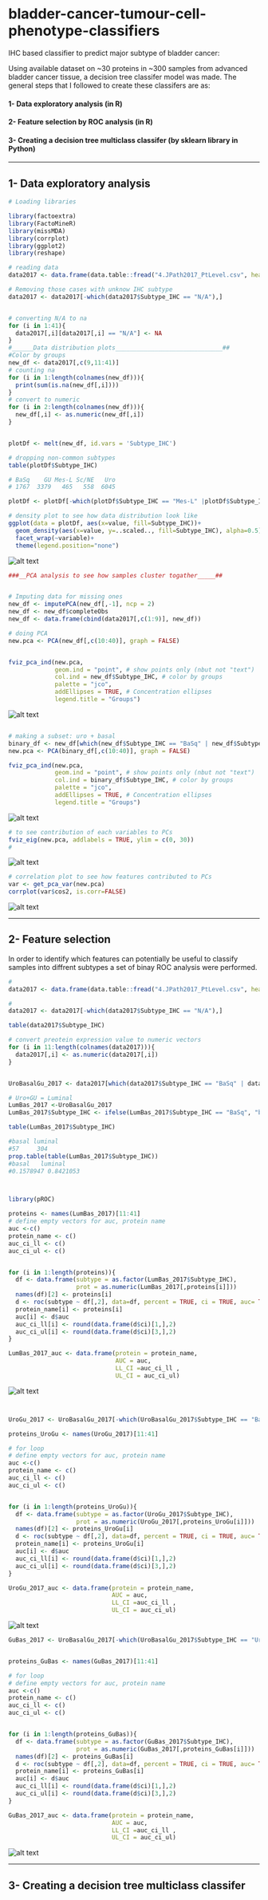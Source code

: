 # bladder-cancer-tumour-cell-phenotype-classifiers
IHC based classifier to predict major subtype of bladder cancer:

Using available dataset on ~30 proteins in ~300 samples from advanced bladder cancer tissue, a decision tree classifer model was made. The general steps that I followed to create these classifers are as:
#### 1- Data exploratory analysis (in R)
#### 2- Feature selection by ROC analysis (in R)
#### 3- Creating a decision tree multiclass classifer (by sklearn library in Python) 
___________________________________________________________________________________________________________________________________________________________________

## 1- Data exploratory analysis

```R
# Loading libraries

library(factoextra)
library(FactoMineR)
library(missMDA)
library(corrplot)
library(ggplot2)
library(reshape)

# reading data
data2017 <- data.frame(data.table::fread("4.JPath2017_PtLevel.csv", header=T, sep=",", ))

# Removing those cases with unknow IHC subtype
data2017 <- data2017[-which(data2017$Subtype_IHC == "N/A"),]


# converting N/A to na
for (i in 1:41){
  data2017[,i][data2017[,i] == "N/A"] <- NA
}
#______Data distribution plots______________________________##
#Color by groups
new_df <- data2017[,c(9,11:41)]
# counting na
for (i in 1:length(colnames(new_df))){
  print(sum(is.na(new_df[,i])))
}
# convert to numeric
for (i in 2:length(colnames(new_df))){
  new_df[,i] <- as.numeric(new_df[,i])
}


plotDf <- melt(new_df, id.vars = 'Subtype_IHC')

# dropping non-common subtypes
table(plotDf$Subtype_IHC)

# BaSq    GU Mes-L Sc/NE   Uro 
# 1767  3379   465   558  6045 

plotDf <- plotDf[-which(plotDf$Subtype_IHC == "Mes-L" |plotDf$Subtype_IHC == "Sc/NE") ,]

# density plot to see how data distribution look like
ggplot(data = plotDf, aes(x=value, fill=Subtype_IHC))+
  geom_density(aes(x=value, y=..scaled.., fill=Subtype_IHC), alpha=0.5)+
  facet_wrap(~variable)+
  theme(legend.position="none")
```
![alt text](https://raw.githubusercontent.com/hamidghaedi/bladder-cancer-tumour-cell-phenotype-classification/main/histograms.JPG)

```R
###__PCA analysis to see how samples cluster togather_____##


# Imputing data for missing ones
new_df <- imputePCA(new_df[,-1], ncp = 2)
new_df <- new_df$completeObs
new_df <- data.frame(cbind(data2017[,c(1:9)], new_df))

# doing PCA
new.pca <- PCA(new_df[,c(10:40)], graph = FALSE)


fviz_pca_ind(new.pca,
             geom.ind = "point", # show points only (nbut not "text")
             col.ind = new_df$Subtype_IHC, # color by groups
             palette = "jco",
             addEllipses = TRUE, # Concentration ellipses
             legend.title = "Groups")
```
![alt text](https://raw.githubusercontent.com/hamidghaedi/bladder-cancer-tumour-cell-phenotype-classification/main/pca1.JPG)

```R

# making a subset: uro + basal
binary_df <- new_df[which(new_df$Subtype_IHC == "BaSq" | new_df$Subtype_IHC == "Uro"),]
new.pca <- PCA(binary_df[,c(10:40)], graph = FALSE)

fviz_pca_ind(new.pca,
             geom.ind = "point", # show points only (nbut not "text")
             col.ind = binary_df$Subtype_IHC, # color by groups
             palette = "jco",
             addEllipses = TRUE, # Concentration ellipses
             legend.title = "Groups")
```
![alt text](https://raw.githubusercontent.com/hamidghaedi/bladder-cancer-tumour-cell-phenotype-classification/main/pca2.JPG)

```R
# to see contribution of each variables to PCs
fviz_eig(new.pca, addlabels = TRUE, ylim = c(0, 30))
#
```
![alt text](https://raw.githubusercontent.com/hamidghaedi/bladder-cancer-tumour-cell-phenotype-classification/main/scree_plot.JPG) 
```R
# correlation plot to see how features contributed to PCs
var <- get_pca_var(new.pca)
corrplot(var$cos2, is.corr=FALSE)
```
![alt text](https://raw.githubusercontent.com/hamidghaedi/bladder-cancer-tumour-cell-phenotype-classification/main/corrplot.JPG) 

___________________________________________________________________________________________________________________________________________________________________

## 2- Feature selection 

In order to identify which features can potentially be useful to classify samples into diffrent subtypes a set of binay ROC analysis were performed. 

```R
#
data2017 <- data.frame(data.table::fread("4.JPath2017_PtLevel.csv", header=T, sep=",", ))

#
data2017 <- data2017[-which(data2017$Subtype_IHC == "N/A"),]

table(data2017$Subtype_IHC)

# convert preotein expression value to numeric vectors
for (i in 11:length(colnames(data2017))){
  data2017[,i] <- as.numeric(data2017[,i])
}


UroBasalGu_2017 <- data2017[which(data2017$Subtype_IHC == "BaSq" | data2017$Subtype_IHC == "GU" |data2017$Subtype_IHC == "Uro"),]

# Uro+GU = Luminal
LumBas_2017 <-UroBasalGu_2017
LumBas_2017$Subtype_IHC <- ifelse(LumBas_2017$Subtype_IHC == "BaSq", "basal", "luminal")

table(LumBas_2017$Subtype_IHC)

#basal luminal 
#57     304 
prop.table(table(LumBas_2017$Subtype_IHC))
#basal   luminal 
#0.1578947 0.8421053



library(pROC)

proteins <- names(LumBas_2017)[11:41]
# define empty vectors for auc, protein name
auc <-c()
protein_name <- c()
auc_ci_ll <- c()
auc_ci_ul <- c()


for (i in 1:length(proteins)){
  df <- data.frame(subtype = as.factor(LumBas_2017$Subtype_IHC), 
                   prot = as.numeric(LumBas_2017[,proteins[i]]))
  names(df)[2] <- proteins[i]
  d <- roc(subtype ~ df[,2], data=df, percent = TRUE, ci = TRUE, auc= TRUE)
  protein_name[i] <- proteins[i]
  auc[i] <- d$auc
  auc_ci_ll[i] <- round(data.frame(d$ci)[1,],2)
  auc_ci_ul[i] <- round(data.frame(d$ci)[3,],2)
}

LumBas_2017_auc <- data.frame(protein = protein_name,
                              AUC = auc,
                              LL_CI =auc_ci_ll ,
                              UL_CI = auc_ci_ul)
```
![alt text](https://raw.githubusercontent.com/hamidghaedi/bladder-cancer-tumour-cell-phenotype-classification/main/luminal_basal_auc.JPG)
```R


UroGu_2017 <- UroBasalGu_2017[-which(UroBasalGu_2017$Subtype_IHC == "BaSq"),]

proteins_UroGu <- names(UroGu_2017)[11:41]

# for loop
# define empty vectors for auc, protein name
auc <-c()
protein_name <- c()
auc_ci_ll <- c()
auc_ci_ul <- c()


for (i in 1:length(proteins_UroGu)){
  df <- data.frame(subtype = as.factor(UroGu_2017$Subtype_IHC), 
                   prot = as.numeric(UroGu_2017[,proteins_UroGu[i]]))
  names(df)[2] <- proteins_UroGu[i]
  d <- roc(subtype ~ df[,2], data=df, percent = TRUE, ci = TRUE, auc= TRUE)
  protein_name[i] <- proteins_UroGu[i]
  auc[i] <- d$auc
  auc_ci_ll[i] <- round(data.frame(d$ci)[1,],2)
  auc_ci_ul[i] <- round(data.frame(d$ci)[3,],2)
}

UroGu_2017_auc <- data.frame(protein = protein_name,
                             AUC = auc,
                             LL_CI =auc_ci_ll ,
                             UL_CI = auc_ci_ul)
```
![alt text](https://raw.githubusercontent.com/hamidghaedi/bladder-cancer-tumour-cell-phenotype-classification/main/uroGuAUC.JPG)

```R
GuBas_2017 <- UroBasalGu_2017[-which(UroBasalGu_2017$Subtype_IHC == "Uro"),]


proteins_GuBas <- names(GuBas_2017)[11:41]

# for loop
# define empty vectors for auc, protein name
auc <-c()
protein_name <- c()
auc_ci_ll <- c()
auc_ci_ul <- c()


for (i in 1:length(proteins_GuBas)){
  df <- data.frame(subtype = as.factor(GuBas_2017$Subtype_IHC), 
                   prot = as.numeric(GuBas_2017[,proteins_GuBas[i]]))
  names(df)[2] <- proteins_GuBas[i]
  d <- roc(subtype ~ df[,2], data=df, percent = TRUE, ci = TRUE, auc= TRUE)
  protein_name[i] <- proteins_GuBas[i]
  auc[i] <- d$auc
  auc_ci_ll[i] <- round(data.frame(d$ci)[1,],2)
  auc_ci_ul[i] <- round(data.frame(d$ci)[3,],2)
}

GuBas_2017_auc <- data.frame(protein = protein_name,
                             AUC = auc,
                             LL_CI =auc_ci_ll ,
                             UL_CI = auc_ci_ul)


```

![alt text](https://raw.githubusercontent.com/hamidghaedi/bladder-cancer-tumour-cell-phenotype-classification/main/GU_Basal_AUC.JPG)

___________________________________________________________________________________________________________________________________________________________________
## 3- Creating a decision tree multiclass classifer

